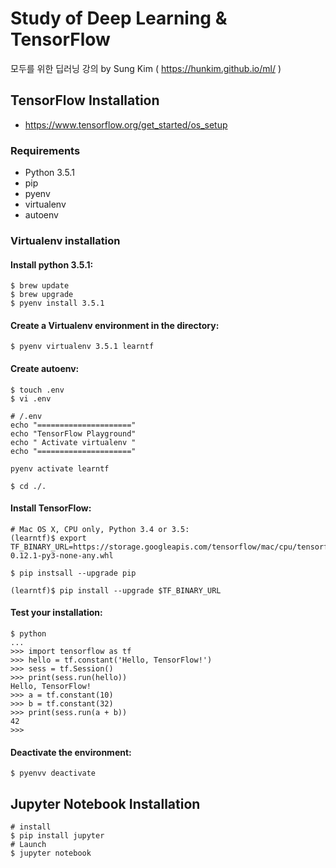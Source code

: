 # Study of Deep Learning & TensorFlow
모두를 위한 딥러닝 강의 by Sung Kim ( https://hunkim.github.io/ml/ )

## TensorFlow Installation
- https://www.tensorflow.org/get_started/os_setup

### Requirements
- Python 3.5.1
- pip
- pyenv
- virtualenv
- autoenv

### Virtualenv installation

#### Install python 3.5.1:
```
$ brew update
$ brew upgrade
$ pyenv install 3.5.1
```

#### Create a Virtualenv environment in the directory:
```
$ pyenv virtualenv 3.5.1 learntf
```

#### Create autoenv:
```
$ touch .env
$ vi .env

# /.env
echo "====================="
echo "TensorFlow Playground"
echo " Activate virtualenv "
echo "====================="

pyenv activate learntf

$ cd ./.
```

#### Install TensorFlow:
```
# Mac OS X, CPU only, Python 3.4 or 3.5:
(learntf)$ export TF_BINARY_URL=https://storage.googleapis.com/tensorflow/mac/cpu/tensorflow-0.12.1-py3-none-any.whl

$ pip instsall --upgrade pip

(learntf)$ pip install --upgrade $TF_BINARY_URL
```

#### Test your installation:
```
$ python
...
>>> import tensorflow as tf
>>> hello = tf.constant('Hello, TensorFlow!')
>>> sess = tf.Session()
>>> print(sess.run(hello))
Hello, TensorFlow!
>>> a = tf.constant(10)
>>> b = tf.constant(32)
>>> print(sess.run(a + b))
42
>>>
```

#### Deactivate the environment:
`$ pyenvv deactivate`


## Jupyter Notebook Installation
```
# install
$ pip install jupyter
# Launch
$ jupyter notebook
```
